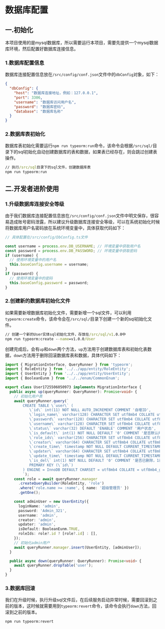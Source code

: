 # 数据库配置

## 一.初始化
本项目使用的是mysql数据库，所以需要运行本项目，需要先提供一个mysql数据库环境，然后配置好数据库连接信息。

### 1.数据库配置信息
数据库连接配置信息放在`/src/config/conf.json`文件中的`dbConfig`对象，如下：
```json
{
  "dbConfig": {
    "host": "数据库连接地址，例如：127.0.0.1",
    "port": 3306,
    "username": "数据库访问用户名",
    "password": "数据库密码",
    "database": "数据库名称"
  }
}
```

### 2.数据库表初始化
数据库表初始化需要运行`npm run typeorm:run`命令，该命令会根据`/src/sql/`目录下的sql初始化自动创建数据库的表和数据，如果表已经存在，则会跳过创建表操作。
```cmd
// 执行/src/sql目录下的sql文件，创建数据库表
npm run typeorm:run
```


## 二.开发者进阶使用
### 1.升级数据库连接安全等级
由于我们数据库连接配置信息放在`/src/config/conf.json`文件中明文保存，很容易造成账号密码泄露，所以建议升级数据库连接安全等级，可以在系统初始化时候将数据库用户名密码放在系统环境变量中，具体获取代码如下：
```typescript
// 具体配置在/src/config/DbConfig.ts文件

const username = process.env.DB_USERNAME; // 环境变量中获取用户名
const password = process.env.DB_PASSWORD; // 环境变量中获取密码
if (username) {
  // 使用环境变量中的用户名
  this.baseConfig.username = username;
}
if (password) {
  // 使用环境变量中的密码
  this.baseConfig.password = password;
}
```

### 2.创建新的数据库初始化文件
如果需要新增数据库初始化文件，需要新增一个sql文件，可以利用`typeorm:create`命令，该命令会在`/src/sql/`目录下创建一个新的sql初始化文件。
```cmd
// 创建一个新的User实体sql初始化文件，存放在/src/sql/v1.0.0中
npm run typeorm:create --name=v1.0.0/User
```

创建完成后，会有`up`和`down`两个方法，`up`方法用于创建数据库表和初始化表数据，`down`方法用于删除回滚数据库表和数据，具体代码如下：
```typescript
import { MigrationInterface, QueryRunner } from 'typeorm';
import { RoleEntity } from '../../app/entity/RoleEntity';
import { UserEntity } from '../../app/entity/UserEntity';
import { BooleanEunm } from '../../enum/CommonEnum';

export class User1725506050973 implements MigrationInterface {
  public async up(queryRunner: QueryRunner): Promise<void> {
    // 初始化用户表
    await queryRunner.query(`
        CREATE TABLE \`user\` (
           \`id\` int(11) NOT NULL AUTO_INCREMENT COMMENT '自增ID',
           \`login_name\` varchar(128) CHARACTER SET utf8mb4 COLLATE utf8mb4_general_ci NOT NULL COMMENT '登录名',
           \`password\` varchar(128) CHARACTER SET utf8mb4 COLLATE utf8mb4_general_ci NOT NULL COMMENT '密码',
           \`username\` varchar(128) CHARACTER SET utf8mb4 COLLATE utf8mb4_general_ci DEFAULT '' COMMENT '姓名(中文名)',
           \`status\` varchar(32) DEFAULT 'ENABLE' COMMENT '用户状态',
           \`is_default\` int(1) NOT NULL DEFAULT '0' COMMENT '是否默认用户，1是，0否',
           \`role_ids\` varchar(256) CHARACTER SET utf8mb4 COLLATE utf8mb4_general_ci DEFAULT '' COMMENT '角色id',
           \`creator\` varchar(64) CHARACTER SET utf8mb4 COLLATE utf8mb4_general_ci NOT NULL COMMENT '新建人',
           \`create_time\` timestamp NOT NULL DEFAULT CURRENT_TIMESTAMP COMMENT '新建时间',
           \`updater\` varchar(64) CHARACTER SET utf8mb4 COLLATE utf8mb4_general_ci DEFAULT '' COMMENT '更新人，最后一次更新的人',
           \`update_time\` timestamp NOT NULL DEFAULT CURRENT_TIMESTAMP ON UPDATE CURRENT_TIMESTAMP COMMENT '更新时间',
           \`is_del\` int(1) NOT NULL DEFAULT '0' COMMENT '是否已删除，1已删除，0未删除',
           PRIMARY KEY (\`id\`)
        ) ENGINE = InnoDB DEFAULT CHARSET = utf8mb4 COLLATE = utf8mb4_general_ci COMMENT = '用户信息表'
        `);
    const role = await queryRunner.manager
      .createQueryBuilder(RoleEntity, 'role')
      .where('role.name >= :name', { name: '超级管理员' })
      .getOne();

    const adminUser = new UserEntity({
      loginName: 'admin',
      password: 'Admin_321',
      username: 'admin',
      creator: 'admin',
      updater: 'admin',
      isDefault: BooleanEunm.TRUE,
      roleIds: role?.id ? [role?.id] : [],
    });
    // 初始化admin用户
    await queryRunner.manager.insert(UserEntity, [adminUser]);
  }

  public async down(queryRunner: QueryRunner): Promise<void> {
    await queryRunner.dropTable('user');
  }
}
```

### 3.数据库回滚
我们在升级时候，执行升级sql文件后，在后续服务启动异常时候，需要回滚到之前的版本，这时候就需要用到`typeorm:revert`命令，该命令会执行`down`方法，回滚到之前的版本。
```cmd
npm run typeorm:revert
```
